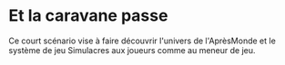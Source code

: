 Et la caravane passe
====================

Ce court scénario vise à faire découvrir l'univers de l'AprèsMonde et le système de jeu Simulacres aux joueurs comme au meneur de jeu.

